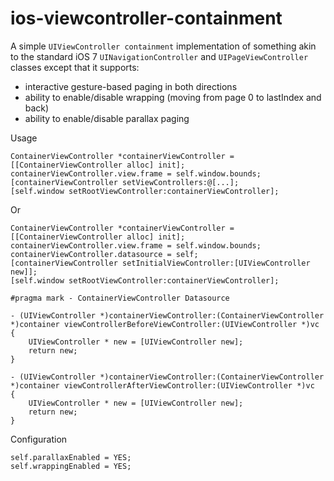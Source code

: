 ios-viewcontroller-containment
==============================

A simple `UIViewController containment` implementation of something akin to the standard iOS 7 `UINavigationController` and `UIPageViewController` classes except that it supports:

- interactive gesture-based paging in both directions
- ability to enable/disable wrapping (moving from page 0 to lastIndex and back)
- ability to enable/disable parallax paging  


Usage

    ContainerViewController *containerViewController = [[ContainerViewController alloc] init];
    containerViewController.view.frame = self.window.bounds;
    [containerViewController setViewControllers:@[...];
    [self.window setRootViewController:containerViewController];

Or

    ContainerViewController *containerViewController = [[ContainerViewController alloc] init];
    containerViewController.view.frame = self.window.bounds;
    containerViewController.datasource = self;
    [containerViewController setInitialViewController:[UIViewController new]];
    [self.window setRootViewController:containerViewController];

    #pragma mark - ContainerViewController Datasource

    - (UIViewController *)containerViewController:(ContainerViewController *)container viewControllerBeforeViewController:(UIViewController *)vc
    {
        UIViewController * new = [UIViewController new];
        return new;
    }
    
    - (UIViewController *)containerViewController:(ContainerViewController *)container viewControllerAfterViewController:(UIViewController *)vc
    {
        UIViewController * new = [UIViewController new];
        return new;
    }

Configuration

    self.parallaxEnabled = YES;
    self.wrappingEnabled = YES;
    

